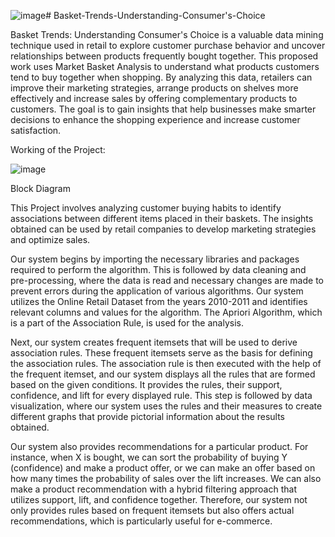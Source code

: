 ![image](https://github.com/vbs30/Basket-Trends-Understanding-Consumer-s-Choice/assets/95699405/74d4bdc6-fcaa-4271-baf2-295bd57e78ce)# Basket-Trends-Understanding-Consumer's-Choice

Basket Trends: Understanding Consumer's Choice is a valuable data mining technique used in retail to explore customer purchase behavior and uncover relationships 
between products frequently bought together. This proposed work uses Market Basket Analysis to understand what products customers tend to buy together when shopping. 
By analyzing this data, retailers can improve their marketing strategies, arrange products on shelves more effectively and increase sales by offering complementary 
products to customers. The goal is to gain insights that help businesses make smarter decisions to enhance the shopping experience and increase customer satisfaction.

Working of the Project: 

![image](https://github.com/vbs30/Basket-Trends-Understanding-Consumer-s-Choice/assets/95699405/02a5892e-447c-4332-ba4d-0861cf92a5a4)

Block Diagram

This Project involves analyzing customer buying habits to identify associations between different items placed in their baskets. The insights obtained can be used by 
retail companies to develop marketing strategies and optimize sales.

Our system begins by importing the necessary libraries and packages required to perform the algorithm. This is followed by data cleaning and pre-processing, where the 
data is read and necessary changes are made to prevent errors during the application of various algorithms. Our system utilizes the Online Retail Dataset from the years 
2010-2011 and identifies relevant columns and values for the algorithm. The Apriori Algorithm, which is a part of the Association Rule, is used for the analysis.

Next, our system creates frequent itemsets that will be used to derive association rules. These frequent itemsets serve as the basis for defining the association rules. 
The association rule is then executed with the help of the frequent itemset, and our system displays all the rules that are formed based on the given conditions. 
It provides the rules, their support, confidence, and lift for every displayed rule. This step is followed by data visualization, where our system uses the rules and 
their measures to create different graphs that provide pictorial information about the results obtained.

Our system also provides recommendations for a particular product. For instance, when X is bought, we can sort the probability of buying Y (confidence) and make a 
product offer, or we can make an offer based on how many times the probability of sales over the lift increases. We can also make a product recommendation with a 
hybrid filtering approach that utilizes support, lift, and confidence together. Therefore, our system not only provides rules based on frequent itemsets but also 
offers actual recommendations, which is particularly useful for e-commerce.

